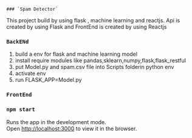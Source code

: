                                                                          ### `Spam Detector`
                                              
This project build by using flask , machine learning and reactjs. Api is created by using Flask and FrontEnd is created by using Reactjs

### `BackENd`
1. build a env for flask and machine learning model
2. install require modules like pandas,sklearn,numpy,flask,flask_restful
3. put Model.py and spam.csv file into Scripts folderin python env
4. activate env
5. run FLASK_APP=Model.py


### `FrontEnd`

### `npm start`

Runs the app in the development mode.<br />
Open [http://localhost:3000](http://localhost:3000) to view it in the browser.




